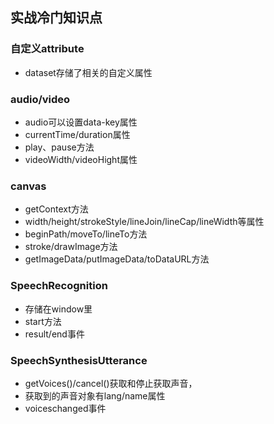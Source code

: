 ## 实战冷门知识点

### 自定义attribute

* dataset存储了相关的自定义属性

### audio/video
* audio可以设置data-key属性
* currentTime/duration属性
* play、pause方法
* videoWidth/videoHight属性

### canvas
* getContext方法
* width/height/strokeStyle/lineJoin/lineCap/lineWidth等属性
* beginPath/moveTo/lineTo方法
* stroke/drawImage方法
* getImageData/putImageData/toDataURL方法

### SpeechRecognition
* 存储在window里
* start方法
* result/end事件

### SpeechSynthesisUtterance
* getVoices()/cancel()获取和停止获取声音，
* 获取到的声音对象有lang/name属性
* voiceschanged事件